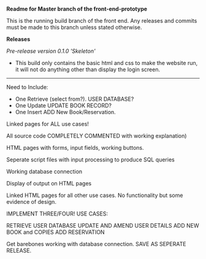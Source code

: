 **Readme for Master branch of the front-end-prototype**

This is the running build branch of the front end. Any releases and commits must be made to this branch unless stated otherwise.



**Releases**

*Pre-release version 0.1.0 'Skeleton'*
- This build only contains the basic html and css to make the website run, it will not do anything other than display the login screen.
----------------------



Need to Include:

- One Retrieve (select from?). USER DATABASE?
- One Update UPDATE BOOK RECORD?
- One Insert ADD New Book/Reservation.

Linked pages for ALL use cases!

All source code COMPLETELY COMMENTED with working explanation)

HTML pages with forms, input fields, working buttons.

Seperate script files with input processing to produce SQL queries

Working database connection

Display of output on HTML pages

Linked HTML pages for all other use cases. No functionality but some evidence of design.

IMPLEMENT THREE/FOUR! USE CASES:

RETRIEVE USER DATABASE
UPDATE AND AMEND USER DETAILS
ADD NEW BOOK and COPIES
ADD RESERVATION



Get barebones working with database connection. SAVE AS SEPERATE RELEASE.